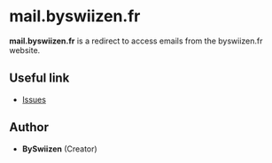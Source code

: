 # mail.byswiizen.fr
**mail.byswiizen.fr** is a redirect to access emails from the byswiizen.fr website.

## Useful link
+ [Issues](https://github.com/BySwiizen/mail.byswiizen.fr/issues)

## Author
+ **BySwiizen** (Creator)